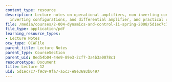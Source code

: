```yaml
---
content_type: resource
description: Lecture notes on operational amplifiers, non-inverting configurations,
  inverting configurations, and differential amplifier, and practical considerations.
file: /media/courses/2-004-dynamics-and-control-ii-spring-2008/5d1ec7c7f9c99fa7a5c3e8e3693b6497_lecture_12.pdf
file_type: application/pdf
learning_resource_types:
- Lecture Notes
ocw_type: OCWFile
parent_title: Lecture Notes
parent_type: CourseSection
parent_uid: 8ed54b04-44e9-89e3-2cf7-3a4b3a0078c1
resourcetype: Document
title: Lecture 12
uid: 5d1ec7c7-f9c9-9fa7-a5c3-e8e3693b6497
---
```

